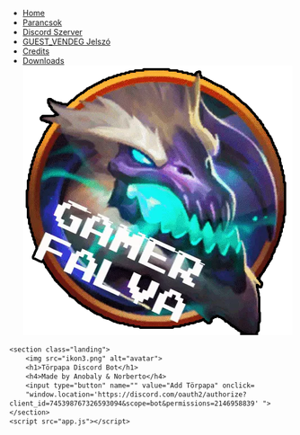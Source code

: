 <!DOCTYPE html>
<html lang="en">

<head>
    <meta charset="UTF-8">
    <meta name="viewport" content="width=device-width, initial-scale=1.0">
    <title>Törpapa | Home</title>
    <link rel="shortcut icon" type="image/x-icon" href="favicon.ico">
    <link href="https://fonts.googleapis.com/css2?family=Slabo+27px&family=Teko&family=Varela+Round&display=swap" rel="stylesheet">
    <link rel="stylesheet" href="styles.css">
</head>

<body>
    <nav>
        <div class="hamburger">
            <div class="line"></div>
            <div class="line"></div>
            <div class="line"></div>
        </div>
        <ul class="nav-links">
            <li><a href="https://anobaly.github.io/Torpapa.github.io/index" title="Home">Home</a></li>
            <li><a href="https://anobaly.github.io/Torpapa.github.io/Parancsok" title="Parancsok">Parancsok</a></li>
            <li><a href="https://anobaly.github.io/Torpapa.github.io/Discord" title="GamerFalva">Discord Szerver</a></li>
            <li><a href="https://anobaly.github.io/Torpapa.github.io/wifijelszo" title="Suli-Wifi">GUEST_VENDEG Jelszó</a></li>
            <li><a href="https://anobaly.github.io/Torpapa.github.io/Credits" title="Credits">Credits</a></li>
            <li><a href="https://anobaly.github.io/Torpapa.github.io/download" title="Crackek">Downloads</a></li>
            <img src="szerverikon.png" alt="asd">            
        </ul>
    </nav>

    <section class="landing">
        <img src="ikon3.png" alt="avatar">
        <h1>Törpapa Discord Bot</h1>
        <h4>Made by Anobaly & Norberto</h4>
        <input type="button" name="" value="Add Törpapa" onclick=
        "window.location='https://discord.com/oauth2/authorize?client_id=745398767326593094&scope=bot&permissions=2146958839' ">
    </section>
    <script src="app.js"></script>
</body>

</html>